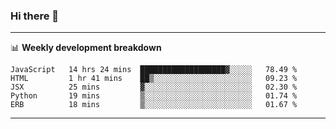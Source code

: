 ### Hi there 👋

-------

📊 **Weekly development breakdown**
<!--START_SECTION:waka-->
```text
JavaScript   14 hrs 24 mins  ███████████████████▓░░░░░   78.49 % 
HTML         1 hr 41 mins    ██▒░░░░░░░░░░░░░░░░░░░░░░   09.23 % 
JSX          25 mins         ▓░░░░░░░░░░░░░░░░░░░░░░░░   02.30 % 
Python       19 mins         ▒░░░░░░░░░░░░░░░░░░░░░░░░   01.74 % 
ERB          18 mins         ▒░░░░░░░░░░░░░░░░░░░░░░░░   01.67 % 
```
<!--END_SECTION:waka-->
-------

<!--
**ashish-r/ashish-r** is a ✨ _special_ ✨ repository because its `README.md` (this file) appears on your GitHub profile.

Here are some ideas to get you started:

- 🔭 I’m currently working on ...
- 🌱 I’m currently learning ...
- 👯 I’m looking to collaborate on ...
- 🤔 I’m looking for help with ...
- 💬 Ask me about ...
- 📫 How to reach me: ...
- 😄 Pronouns: ...
- ⚡ Fun fact: ...
-->
